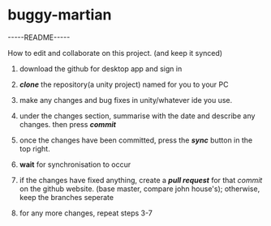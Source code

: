 # buggy-martian
-----README-----

How to edit and collaborate on this project. (and keep it synced)

1. download the github for desktop app and sign in

2. ***clone*** the repository(a unity project) named for you to your PC

3. make any changes and bug fixes in unity/whatever ide you use.

4. under the changes section, summarise with the date and describe any changes. then press ***commit***

5. once the changes have been committed, press the ***sync*** button in the top right.

6. **wait** for synchronisation to occur

7. if the changes have fixed anything, create a ***pull request*** for that *commit* on the github website. (base master, compare john house's); otherwise, keep the branches seperate

8. for any more changes, repeat steps  3-7

